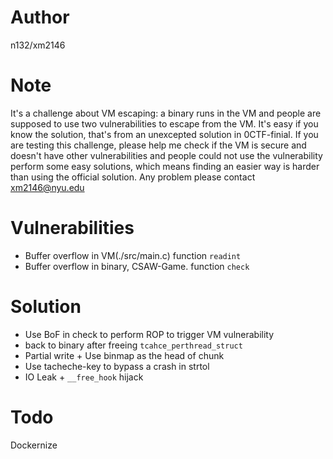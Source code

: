 # Author

n132/xm2146

# Note
It's a challenge about VM escaping: a binary runs in the VM and people are supposed to use two vulnerabilities to escape from the VM.
It's easy if you know the solution, that's from an unexcepted solution in 0CTF-finial. If you are testing this challenge, please help me check if the VM is secure and doesn't have other vulnerabilities and people could not use the vulnerability perform some easy solutions, which means finding an easier way is harder than using the official solution.
Any problem please contact xm2146@nyu.edu

# Vulnerabilities
* Buffer overflow in VM(./src/main.c) function `readint`
* Buffer overflow in binary, CSAW-Game. function `check`
# Solution

* Use BoF in check to perform ROP to trigger VM vulnerability
* back to binary after freeing `tcahce_perthread_struct`
* Partial write + Use binmap as the head of chunk
* Use tacheche-key to bypass a crash in strtol
* IO Leak + `__free_hook` hijack

# Todo
Dockernize

